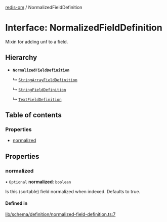 [redis-om](../README.md) / NormalizedFieldDefinition

# Interface: NormalizedFieldDefinition

Mixin for adding unf to a field.

## Hierarchy

- **`NormalizedFieldDefinition`**

  ↳ [`StringArrayFieldDefinition`](StringArrayFieldDefinition.md)

  ↳ [`StringFieldDefinition`](StringFieldDefinition.md)

  ↳ [`TextFieldDefinition`](TextFieldDefinition.md)

## Table of contents

### Properties

- [normalized](NormalizedFieldDefinition.md#normalized)

## Properties

### normalized

• `Optional` **normalized**: `boolean`

Is this (sortable) field normalized when indexed. Defaults
to true.

#### Defined in

[lib/schema/definition/normalized-field-definition.ts:7](https://github.com/redis/redis-om-node/blob/47d4d36/lib/schema/definition/normalized-field-definition.ts#L7)
